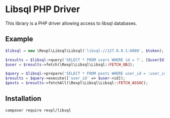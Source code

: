 # Libsql PHP Driver

This library is a PHP driver allowing access to libsql databases.

## Example

```php
$libsql = new \Rexpl\Libsql\Libsql('libsql://127.0.0.1:8080', $token);

$results = $libsql->query('SELECT * FROM users WHERE id = ?', [$userId]);
$user = $results->fetch(\Rexpl\Libsql\Libsql::FETCH_OBJ);

$query = $libsql->prepare('SELECT * FROM posts WHERE user_id = :user_id AND publish_date NOT NULL');
$results = $query->execute(['user_id' => $user->id]);
$posts = $results->fetchAll(\Rexpl\Libsql\Libsql::FETCH_ASSOC);
```

## Installation

```
composer require rexpl/libsql
```
